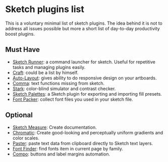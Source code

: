 # Sketch plugins list
This is a voluntary minimal list of sketch plugins. The idea behind it is not to address all issues possible but more a short list of day-to-day productivity boost plugins.

## Must Have
- [Sketch Runner](http://sketchrunner.com/): a command launcher for sketch. Useful for repetitive tasks and managing plugins easily.
- [Craft](https://www.invisionapp.com/craft): could be a list by himself.
- [Auto-Layout](https://animaapp.github.io/): gives ability to do responsive design on your artboards.
- [Comma](https://github.com/margusholland/Comma): text functions missing from sketch.
- [Stark](http://getstark.co/): color-blind simulator and contrast checker.
- [Sketch Palettes](https://github.com/andrewfiorillo/sketch-palettes): a Sketch plugin for exporting and importing fill presets.
- [Font Packer](https://github.com/bigxixi/Font-Packer): collect font files you used in your sketch file.


## Optional
- [Sketch Measure](http://utom.design/measure/): Create documentation.
- [Chromatic](https://github.com/petterheterjag/chromatic-sketch):  Create good-looking and perceptually uniform gradients and color scales.
- [Paster](https://github.com/Volorf/Paster): paste text data from clipboard directly to Sketch text layers.
- [Font Finder](https://github.com/ukn530/FontFinder): find fonts item in current page by family.
- [Compo](https://github.com/romashamin/compo-sketch): buttons and label margins automation.